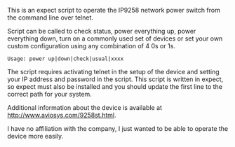 This is an expect script to operate the IP9258 network power switch from the command line over telnet.

Script can be called to check status, power everything up, power everything down, turn on a commonly used set of devices or set your own custom configuration using any combination of 4 0s or 1s.
	
	Usage: power up|down|check|usual|xxxx

The script requires activating telnet in the setup of the device and setting your IP address and password in the script. This script is written in expect, so expect must also be installed and you should update the first line to the correct path for your system.

Additional information about the device is available at http://www.aviosys.com/9258st.html.

I have no affiliation with the company, I just wanted to be able to operate the device more easily.
